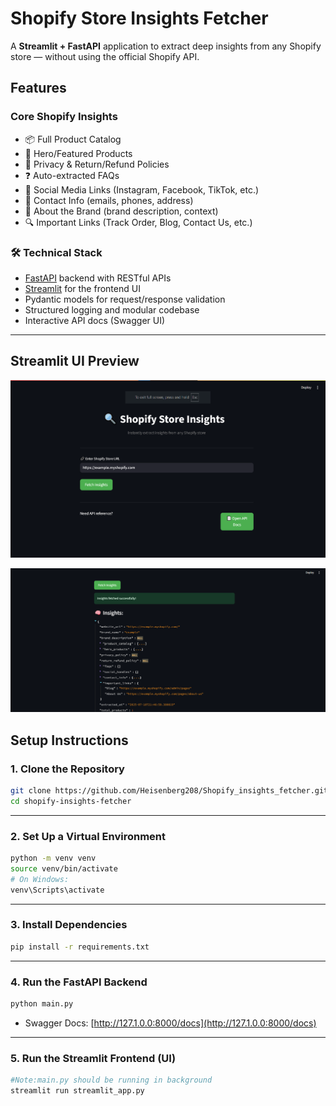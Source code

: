 # Shopify Store Insights Fetcher

A **Streamlit + FastAPI** application to extract deep insights from any Shopify store — without using the official Shopify API.

## Features

### Core Shopify Insights

- 📦 Full Product Catalog
- 🌟 Hero/Featured Products
- 📄 Privacy & Return/Refund Policies
- ❓ Auto-extracted FAQs
- 🔗 Social Media Links (Instagram, Facebook, TikTok, etc.)
- 📧 Contact Info (emails, phones, address)
- 🧠 About the Brand (brand description, context)
- 🔍 Important Links (Track Order, Blog, Contact Us, etc.)

### 🛠 Technical Stack

- [FastAPI](https://fastapi.tiangolo.com/) backend with RESTful APIs
- [Streamlit](https://streamlit.io/) for the frontend UI
- Pydantic models for request/response validation
- Structured logging and modular codebase
- Interactive API docs (Swagger UI)

---

## Streamlit UI Preview

![alt text](demo_images/image.png)

![alt text](demo_images/image-1.png)

## Setup Instructions

### 1. Clone the Repository

```bash
git clone https://github.com/Heisenberg208/Shopify_insights_fetcher.git
cd shopify-insights-fetcher
```

---

### 2. Set Up a Virtual Environment

```bash
python -m venv venv
source venv/bin/activate
# On Windows: 
venv\Scripts\activate       
```

---

### 3. Install Dependencies

```bash
pip install -r requirements.txt
```

---

### 4. Run the FastAPI Backend

```bash
python main.py
```

- Swagger Docs: [http://127.1.0.0:8000/docs](http://127.1.0.0:8000/docs)

---

### 5. Run the Streamlit Frontend (UI)

```bash
#Note:main.py should be running in background
streamlit run streamlit_app.py
```
